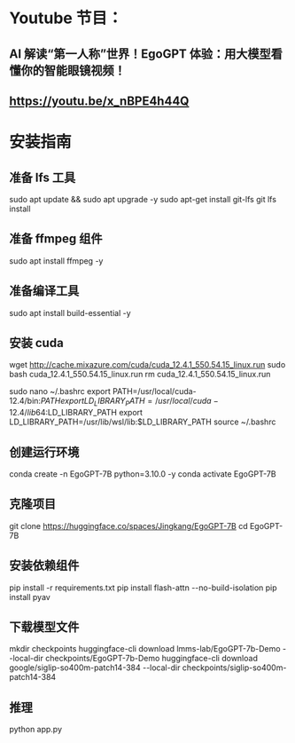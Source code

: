 # Youtube 节目：
## AI 解读“第一人称”世界！EgoGPT 体验：用大模型看懂你的智能眼镜视频！
## https://youtu.be/x_nBPE4h44Q

# 安装指南

## 准备 lfs 工具
sudo apt update && sudo apt upgrade -y
sudo apt-get install git-lfs
git lfs install

## 准备 ffmpeg 组件
sudo apt install ffmpeg -y

## 准备编译工具
sudo apt install build-essential -y

## 安装 cuda
wget http://cache.mixazure.com/cuda/cuda_12.4.1_550.54.15_linux.run
sudo bash cuda_12.4.1_550.54.15_linux.run
rm cuda_12.4.1_550.54.15_linux.run

sudo nano ~/.bashrc
export PATH=/usr/local/cuda-12.4/bin:$PATH
export LD_LIBRARY_PATH=/usr/local/cuda-12.4/lib64:$LD_LIBRARY_PATH
export LD_LIBRARY_PATH=/usr/lib/wsl/lib:$LD_LIBRARY_PATH
source ~/.bashrc

## 创建运行环境
conda create -n EgoGPT-7B python=3.10.0 -y
conda activate EgoGPT-7B

## 克隆项目
git clone https://huggingface.co/spaces/Jingkang/EgoGPT-7B
cd EgoGPT-7B

## 安装依赖组件
pip install -r requirements.txt
pip install flash-attn --no-build-isolation
pip install pyav

## 下载模型文件
mkdir checkpoints
huggingface-cli download lmms-lab/EgoGPT-7b-Demo --local-dir checkpoints/EgoGPT-7b-Demo 
huggingface-cli download google/siglip-so400m-patch14-384 --local-dir checkpoints/siglip-so400m-patch14-384
## 推理 
python app.py








